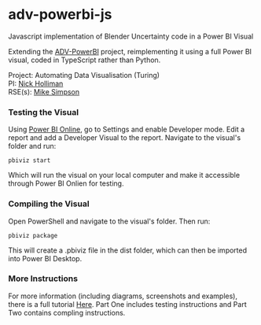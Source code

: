 # adv-powerbi-js
Javascript implementation of Blender Uncertainty code in a Power BI Visual

Extending the [ADV-PowerBI](https://github.com/NewcastleRSE/ADV-PowerBI) project, reimplementing it using a full Power BI visual, coded in TypeScript rather than Python.

Project: Automating Data Visualisation (Turing)  
PI: [Nick Holliman](https://www.ncl.ac.uk/computing/people/profile/nickholliman.html)  
RSE(s): [Mike Simpson](https://www.ncl.ac.uk/digitalinstitute/staff/profile/mikesimpson.html)    

### Testing the Visual
Using [Power BI Online](https://powerbi.microsoft.com/), go to Settings and enable Developer mode. Edit a report and add a Developer Visual to the report. Navigate to the visual's folder and run:

`pbiviz start`

Which will run the visual on your local computer and make it accessible through Power BI Onlien for testing.

### Compiling the Visual
Open PowerShell and navigate to the visual's folder. Then run:

`pbiviz package`

This will create a .pbiviz file in the dist folder, which can then be imported into Power BI Desktop.

### More Instructions
For more information (including diagrams, screenshots and examples), there is a full tutorial [Here](https://docs.microsoft.com/en-us/power-bi/developer/visuals/custom-visual-develop-tutorial). Part One includes testing instructions and Part Two contains compling instructions.
